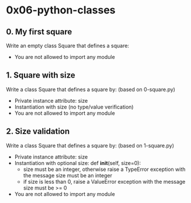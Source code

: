 # 0x06-python-classes

## 0. My first square
Write an empty class Square that defines a square:

* You are not allowed to import any module

## 1. Square with size
Write a class Square that defines a square by: (based on 0-square.py)

* Private instance attribute: size
* Instantiation with size (no type/value verification)
* You are not allowed to import any module

## 2. Size validation
Write a class Square that defines a square by: (based on 1-square.py)

* Private instance attribute: size
* Instantiation with optional size: def __init__(self, size=0):
    * size must be an integer, otherwise raise a TypeError exception with the message size must be an integer
    * if size is less than 0, raise a ValueError exception with the message size must be >= 0
* You are not allowed to import any module